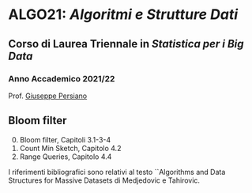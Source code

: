 # ALGO21: *Algoritmi e Strutture Dati* #
## Corso di Laurea Triennale in *Statistica per i Big Data* ##
### Anno Accademico 2021/22 ###

Prof. [Giuseppe Persiano](https://giuper.github.io)


## Bloom filter ##

0. Bloom filter, Capitoli 3.1-3-4
1. Count Min Sketch, Capitolo 4.2 
2. Range Queries, Capitolo 4.4


I riferimenti bibliografici sono relativi al testo
``Algorithms and Data Structures for Massive Datasets di Medjedovic e Tahirovic.
